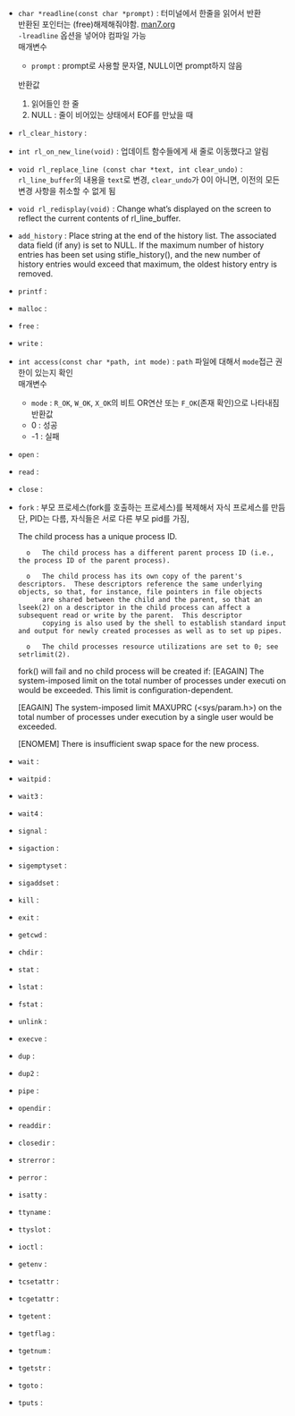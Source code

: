 - `char *readline(const char *prompt)` : 터미널에서 한줄을 읽어서 반환  
    반환된 포인터는 (free)해제해줘야함. [man7.org](https://man7.org/linux/man-pages/man3/readline.3.html)  
	`-lreadline` 옵션을 넣어야 컴파일 가능  
	매개변수  
	+ `prompt` : prompt로 사용할 문자열, NULL이면 prompt하지 않음  

	반환값  
	1. 읽어들인 한 줄  
	2. NULL : 줄이 비어있는 상태에서 EOF를 만났을 때  
- `rl_clear_history` : 
- `int rl_on_new_line(void)` : 업데이트 함수들에게 새 줄로 이동했다고 알림
- `void rl_replace_line (const char *text, int clear_undo)` : `rl_line_buffer`의 내용을 `text`로 변경, `clear_undo`가 0이 아니면, 이전의 모든 변경 사항을 취소할 수 없게 됨
- `void rl_redisplay(void)` : Change what’s displayed on the screen to reflect the current contents of rl_line_buffer.
- `add_history` : Place string at the end of the history list. The associated data field (if any) is set to NULL. If the maximum number of history entries has been set using stifle_history(), and the new number of history entries would exceed that maximum, the oldest history entry is removed.
- `printf` : 
- `malloc` : 
- `free` : 
- `write` : 
- `int access(const char *path, int mode)` : `path` 파일에 대해서 `mode`접근 권한이 있는지 확인  
	매개변수
	+ `mode` : `R_OK`, `W_OK`, `X_OK`의 비트 OR연산 또는 `F_OK`(존재 확인)으로 나타내짐  
	반환값  
	+ 0 : 성공  
	+ -1 : 실패  
- `open` : 
- `read` : 
- `close` : 
- `fork` : 부모 프로세스(fork를 호출하는 프로세스)를 복제해서 자식 프로세스를 만듬  
	단, PID는 다름, 자식들은 서로 다른 부모 pid를 가짐, 

	The child process has a unique process ID.

		o   The child process has a different parent process ID (i.e., the process ID of the parent process).

		o   The child process has its own copy of the parent's descriptors.  These descriptors reference the same underlying objects, so that, for instance, file pointers in file objects
			are shared between the child and the parent, so that an lseek(2) on a descriptor in the child process can affect a subsequent read or write by the parent.  This descriptor
			copying is also used by the shell to establish standard input and output for newly created processes as well as to set up pipes.

		o   The child processes resource utilizations are set to 0; see setrlimit(2).

	fork() will fail and no child process will be created if:
	[EAGAIN]           The system-imposed limit on the total number of processes under executi
on would be exceeded.  This limit is configuration-dependent.

     [EAGAIN]           The system-imposed limit MAXUPRC (<sys/param.h>) on the total number of
 processes under execution by a single user would be exceeded.

     [ENOMEM]           There is insufficient swap space for the new process.
- `wait` : 
- `waitpid` : 
- `wait3` : 
- `wait4` : 
- `signal` : 
- `sigaction` : 
- `sigemptyset` : 
- `sigaddset` : 
- `kill` : 
- `exit` : 
- `getcwd` : 
- `chdir` : 
- `stat` : 
- `lstat` : 
- `fstat` : 
- `unlink` : 
- `execve` : 
- `dup` : 
- `dup2` : 
- `pipe` : 
- `opendir` : 
- `readdir` : 
- `closedir` : 
- `strerror` : 
- `perror` : 
- `isatty` : 
- `ttyname` : 
- `ttyslot` : 
- `ioctl` : 
- `getenv` : 
- `tcsetattr` : 
- `tcgetattr` : 
- `tgetent` : 
- `tgetflag` : 
- `tgetnum` : 
- `tgetstr` : 
- `tgoto` : 
- `tputs` : 